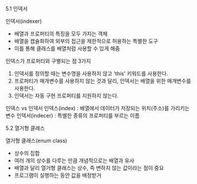 5.1 인덱서

인덱서(indexer)
- 배열과 프로퍼티의 특징을 모두 가지는 객체
- 배열을 캡슐화하여 외부의 접근을 제한적으로 허용하는 특별한 도구
- 이를 통해 클래스를 배열처럼 사용할 수 있게 해줌

인덱스가 프로퍼티와 구별되는 점 3가지
1. 인덱서를 정의할 때는 변수명을 사용하지 않고 'this' 키워드를 사용한다.
2. 프로퍼티가 매개변수를 사용하지 않는 것과 달리, 인덱서는 배열을 위한 매개변수를 사용한다.
3. 인덱서는 자동 구현 프로퍼티를 지원하지 않는다.

인덱스 vs 인덱서
인덱스(index) : 배열에서 데이터가 저장되는 위치(주소)를 가리키는 변수
인덱서(indecer) : 특별한 종류의 프로퍼티를 부르는 이름

5.2 열거형 클래스

열거형 클래스(enum class)
- 상수의 집합
- 여러 개의 상수를 다루는 만큼 개념적으로는 배열과 유사
- 배열과 달리 열거형 클래스는 상수, 즉 변하지 않는 값이라는 점이 중요
- 프로그램이 실행하는 동안 값을 배정받거

